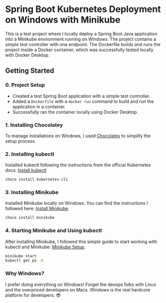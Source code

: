 # Spring Boot Kubernetes Deployment on Windows with Minikube

This is a test project where I locally deploy a Spring Boot Java application into a Minikube environment running on Windows. The project contains a simple test controller with one endpoint. The Dockerfile builds and runs the project inside a Docker container, which was successfully tested locally with Docker Desktop.

## Getting Started

### 0. Project Setup
- Created a test Spring Boot application with a simple test controller.
- Added a `Dockerfile` with a `docker run` command to build and run the application in a container.
- Successfully ran the container locally using Docker Desktop.

### 1. Installing Chocolatey
To manage installations on Windows, I used [Chocolatey](https://docs.chocolatey.org/en-us/choco/setup/) to simplify the setup process.

### 2. Installing kubectl
Installed kubectl following the instructions from the official Kubernetes docs: [Install kubectl](https://kubernetes.io/ru/docs/tasks/tools/install-kubectl/)
```bash
choco install kubernetes-cli
```

### 3. Installing Minikube
Installed Minikube locally on Windows. You can find the instructions I followed here: [Install Minikube](https://kubernetes.io/ru/docs/tasks/tools/install-minikube/).
```bash
choco install minikube
```

### 4. Starting Minikube and Using kubectl 
After installing Minikube, I followed this simple guide to start working with kubectl and Minikube: [Minikube Setup](https://kubernetes.io/ru/docs/setup/learning-environment/minikube/).
```bash
minikube start
kubectl get po -A
```

### Why Windows?
I prefer doing everything on Windows! Forget the devops folks with Linux and the overpriced developers on Macs. Windows is the real hardcore platform for developers. 😎
